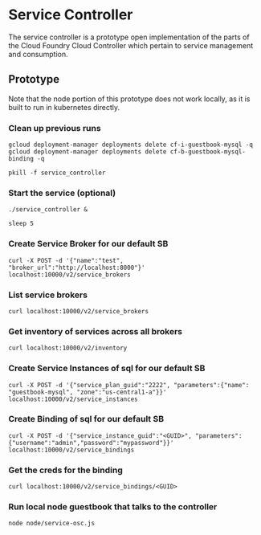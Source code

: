 # Service Controller

The service controller is a prototype open implementation of the parts of the
Cloud Foundry Cloud Controller which pertain to service management and
consumption.

## Prototype

Note that the node portion of this prototype does not work locally, as it is
built to run in kubernetes directly.

### Clean up previous runs

```
gcloud deployment-manager deployments delete cf-i-guestbook-mysql -q
gcloud deployment-manager deployments delete cf-b-guestbook-mysql-binding -q

pkill -f service_controller
```

### Start the service (optional)

```
./service_controller &

sleep 5
```

### Create Service Broker for our default SB

```
curl -X POST -d '{"name":"test", "broker_url":"http://localhost:8000"}' localhost:10000/v2/service_brokers
```

### List service brokers

```
curl localhost:10000/v2/service_brokers
```

### Get inventory of services across all brokers

```
curl localhost:10000/v2/inventory
```

### Create Service Instances of sql for our default SB

```
curl -X POST -d '{"service_plan_guid":"2222", "parameters":{"name": "guestbook-mysql", "zone":"us-central1-a"}}' localhost:10000/v2/service_instances
```

### Create Binding of sql for our default SB

```
curl -X POST -d '{"service_instance_guid":"<GUID>", "parameters":{"username":"admin","password":"mypassword"}}' localhost:10000/v2/service_bindings
```

### Get the creds for the binding

```
curl localhost:10000/v2/service_bindings/<GUID>
```

### Run local node guestbook that talks to the controller

```
node node/service-osc.js
```

